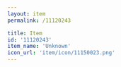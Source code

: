```yaml
---
layout: item
permalink: /11120243

title: Item
id: '11120243'
item_name: 'Unknown'
icon_url: 'item/icon/11150023.png'
---
```

